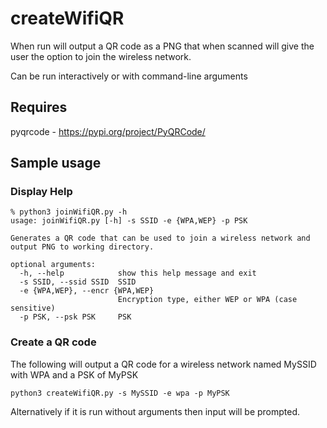 # createWifiQR

When run will output a QR code as a PNG that when scanned will give the user the option to join the wireless network.

Can be run interactively or with command-line arguments

## Requires
pyqrcode - https://pypi.org/project/PyQRCode/

## Sample usage

### Display Help

```
% python3 joinWifiQR.py -h
usage: joinWifiQR.py [-h] -s SSID -e {WPA,WEP} -p PSK

Generates a QR code that can be used to join a wireless network and output PNG to working directory.

optional arguments:
  -h, --help            show this help message and exit
  -s SSID, --ssid SSID  SSID
  -e {WPA,WEP}, --encr {WPA,WEP}
                        Encryption type, either WEP or WPA (case sensitive)
  -p PSK, --psk PSK     PSK
```

### Create a QR code

The following will output a QR code for a wireless network named MySSID with WPA and a PSK of MyPSK

```
python3 createWifiQR.py -s MySSID -e wpa -p MyPSK
```

Alternatively if it is run without arguments then input will be prompted.

